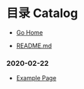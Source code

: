 # 目录 Catalog

- [Go Home](./)

- [README.md](?README.md)

### 2020-02-22

- [Example Page](?blog/example.md)
